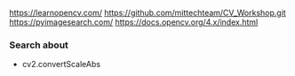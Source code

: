 https://learnopencv.com/
https://github.com/mittechteam/CV_Workshop.git
https://pyimagesearch.com/
https://docs.opencv.org/4.x/index.html


### Search about

- cv2.convertScaleAbs
